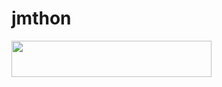 # jmthon

<p align="left"><a href="https://heroku.com/deploy?template=https://github.com/shopeshope11/mus1"> <img src="https://img.shields.io/badge/Deploy%20To%20Heroku-purple?style=for-the-badge&logo=heroku" width="320" height="58.45"/></a></p>
